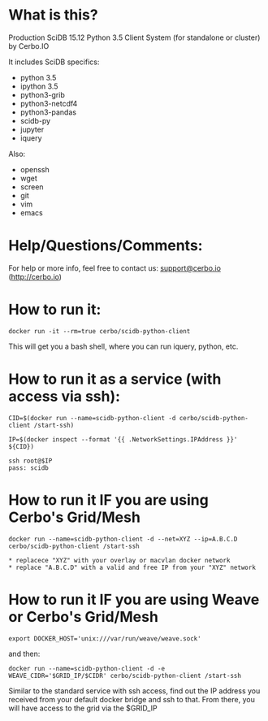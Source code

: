 # What is this?

Production SciDB 15.12 Python 3.5 Client System (for standalone or cluster) by Cerbo.IO

It includes SciDB specifics:
* python 3.5
* ipython 3.5
* python3-grib
* python3-netcdf4
* python3-pandas
* scidb-py
* jupyter
* iquery

Also:
* openssh
* wget
* screen
* git
* vim
* emacs

# Help/Questions/Comments:
For help or more info, feel free to contact us: support@cerbo.io (http://cerbo.io)

# How to run it:
```
docker run -it --rm=true cerbo/scidb-python-client
```
This will get you a bash shell, where you can run iquery, python, etc.

# How to run it as a service (with access via ssh):
```
CID=$(docker run --name=scidb-python-client -d cerbo/scidb-python-client /start-ssh)
```
```
IP=$(docker inspect --format '{{ .NetworkSettings.IPAddress }}' ${CID})
```

```
ssh root@$IP
pass: scidb
```

# How to run it IF you are using Cerbo's Grid/Mesh
```
docker run --name=scidb-python-client -d --net=XYZ --ip=A.B.C.D cerbo/scidb-python-client /start-ssh

* replacece "XYZ" with your overlay or macvlan docker network
* replace "A.B.C.D" with a valid and free IP from your "XYZ" network
```

# How to run it IF you are using Weave or Cerbo's Grid/Mesh
```
export DOCKER_HOST='unix:///var/run/weave/weave.sock'
```
and then:
```
docker run --name=scidb-python-client -d -e WEAVE_CIDR='$GRID_IP/$CIDR' cerbo/scidb-python-client /start-ssh
```
Similar to the standard service with ssh access, find out the IP address you received from your default docker bridge and ssh to that. From there, you will have access to the grid via the $GRID_IP
